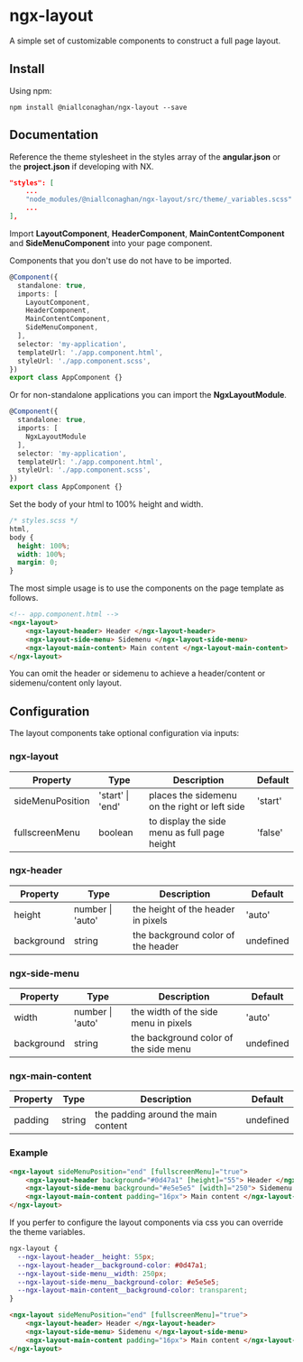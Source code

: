 # ngx-layout

A simple set of customizable components to construct a full page layout.

## Install

Using npm:

```
npm install @niallconaghan/ngx-layout --save
```

## Documentation

Reference the theme stylesheet in the styles array of the <b>angular.json</b> or the <b>project.json</b> if developing with NX.

```json
"styles": [
    ...
    "node_modules/@niallconaghan/ngx-layout/src/theme/_variables.scss"
    ...
],
```

Import <b>LayoutComponent</b>, <b>HeaderComponent</b>, <b>MainContentComponent</b> and <b>SideMenuComponent</b> into your page component.

Components that you don't use do not have to be imported.

```typescript
@Component({
  standalone: true,
  imports: [
    LayoutComponent,
    HeaderComponent,
    MainContentComponent,
    SideMenuComponent,
  ],
  selector: 'my-application',
  templateUrl: './app.component.html',
  styleUrl: './app.component.scss',
})
export class AppComponent {}
```

Or for non-standalone applications you can import the <b>NgxLayoutModule</b>.

```typescript
@Component({
  standalone: true,
  imports: [
    NgxLayoutModule
  ],
  selector: 'my-application',
  templateUrl: './app.component.html',
  styleUrl: './app.component.scss',
})
export class AppComponent {}
```

Set the body of your html to 100% height and width.
```css
/* styles.scss */
html,
body {
  height: 100%;
  width: 100%;
  margin: 0;
}
```

The most simple usage is to use the components on the page template as follows.

```html
<!-- app.component.html -->
<ngx-layout>
    <ngx-layout-header> Header </ngx-layout-header>
    <ngx-layout-side-menu> Sidemenu </ngx-layout-side-menu>
    <ngx-layout-main-content> Main content </ngx-layout-main-content>
</ngx-layout>
```

You can omit the header or sidemenu to achieve a header/content or sidemenu/content only layout.

## Configuration

The layout components take optional configuration via inputs:

### ngx-layout

| Property         | Type             | Description                                   | Default |
| ---------------- | ---------------- | --------------------------------------------- | ------- |
| sideMenuPosition | 'start' \| 'end' | places the sidemenu on the right or left side | 'start' |
| fullscreenMenu   | boolean          | to display the side menu as full page height  | 'false' |

### ngx-header

| Property   | Type             | Description                        | Default   |
| ---------- | ---------------- | ---------------------------------- | --------- |
| height     | number \| 'auto' | the height of the header in pixels | 'auto'    |
| background | string           | the background color of the header | undefined |

### ngx-side-menu

| Property   | Type             | Description                           | Default   |
| ---------- | ---------------- | ------------------------------------- | --------- |
| width      | number \| 'auto' | the width of the side menu in pixels  | 'auto'    |
| background | string           | the background color of the side menu | undefined |

### ngx-main-content

| Property | Type   | Description                         | Default   |
| -------- | ------ | ----------------------------------- | --------- |
| padding  | string | the padding around the main content | undefined |



### Example

```html
<ngx-layout sideMenuPosition="end" [fullscreenMenu]="true">
    <ngx-layout-header background="#0d47a1" [height]="55"> Header </ngx-layout-header>
    <ngx-layout-side-menu background="#e5e5e5" [width]="250"> Sidemenu </ngx-layout-side-menu>
    <ngx-layout-main-content padding="16px"> Main content </ngx-layout-main-content>
</ngx-layout>
```

If you perfer to configure the layout components via css you can override the theme variables.

```css
ngx-layout {
  --ngx-layout-header__height: 55px;
  --ngx-layout-header__background-color: #0d47a1;
  --ngx-layout-side-menu__width: 250px;
  --ngx-layout-side-menu__background-color: #e5e5e5;
  --ngx-layout-main-content__background-color: transparent;
}
```

```html
<ngx-layout sideMenuPosition="end" [fullscreenMenu]="true">
    <ngx-layout-header> Header </ngx-layout-header>
    <ngx-layout-side-menu> Sidemenu </ngx-layout-side-menu>
    <ngx-layout-main-content padding="16px"> Main content </ngx-layout-main-content>
</ngx-layout>
```

